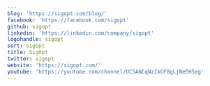 ```yaml
---
blog: 'https://sigopt.com/blog/'
facebook: 'https://facebook.com/sigopt'
github: sigopt
linkedin: 'https://linkedin.com/company/sigopt'
logohandle: sigopt
sort: sigopt
title: SigOpt
twitter: sigopt
website: 'https://sigopt.com/'
youtube: 'https://youtube.com/channel/UC5ANCqNzIkGF8gLjNeEH5eg'
---
```

